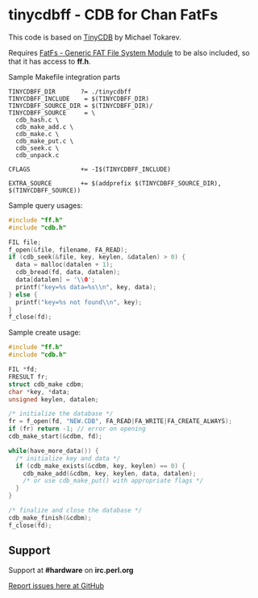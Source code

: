 tinycdbff - CDB for Chan FatFs
==============================

This code is based on [TinyCDB](http://www.corpit.ru/mjt/tinycdb.html) by Michael Tokarev.

Requires [FatFs - Generic FAT File System Module](http://elm-chan.org/fsw/ff/00index_e.html)
to be also included, so that it has access to **ff.h**.

Sample Makefile integration parts

```make
TINYCDBFF_DIR       ?= ./tinycdbff
TINYCDBFF_INCLUDE    = $(TINYCDBFF_DIR)
TINYCDBFF_SOURCE_DIR = $(TINYCDBFF_DIR)/
TINYCDBFF_SOURCE     = \
  cdb_hash.c \
  cdb_make_add.c \
  cdb_make.c \
  cdb_make_put.c \
  cdb_seek.c \
  cdb_unpack.c

CFLAGS              += -I$(TINYCDBFF_INCLUDE)

EXTRA_SOURCE        += $(addprefix $(TINYCDBFF_SOURCE_DIR), $(TINYCDBFF_SOURCE))
```

Sample query usages:

```c
#include "ff.h"
#include "cdb.h"

FIL file;
f_open(&file, filename, FA_READ);
if (cdb_seek(&file, key, keylen, &datalen) > 0) {
  data = malloc(datalen + 1);
  cdb_bread(fd, data, datalen);
  data[datalen] = '\\0';
  printf("key=%s data=%s\\n", key, data);
} else {
  printf("key=%s not found\\n", key); 
}
f_close(fd);
```

Sample create usage:

```c
#include "ff.h"
#include "cdb.h"

FIL *fd;
FRESULT fr;
struct cdb_make cdbm;
char *key, *data;
unsigned keylen, datalen;

/* initialize the database */
fr = f_open(fd, "NEW.CDB", FA_READ|FA_WRITE|FA_CREATE_ALWAYS);
if (fr) return -1; // error on opening
cdb_make_start(&cdbm, fd);

while(have_more_data()) {
  /* initialize key and data */
  if (cdb_make_exists(&cdbm, key, keylen) == 0) {
    cdb_make_add(&cdbm, key, keylen, data, datalen);
    /* or use cdb_make_put() with appropriate flags */
  }
}

/* finalize and close the database */
cdb_make_finish(&cdbm);
f_close(fd);
```

Support
-------

Support at **#hardware** on **irc.perl.org**

[Report issues here at GitHub](https://github.com/cindustries/tinycdbff/issues)
